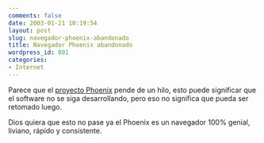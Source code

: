 ```yaml
---
comments: false
date: 2003-01-21 10:19:54
layout: post
slug: navegador-phoenix-abandonado
title: Navegador Phoenix abandonado
wordpress_id: 801
categories:
- Internet
---
```


Parece que el [proyecto Phoenix](http://tremendo.com/bitacora/archivo/000066.shtml) pende de un hilo, esto puede significar que el software no se siga desarrollando, pero eso no significa que pueda ser retomado luego.





Dios quiera que esto no pase ya el Phoenix es un navegador 100% genial, liviano, rápido y consistente.




 

